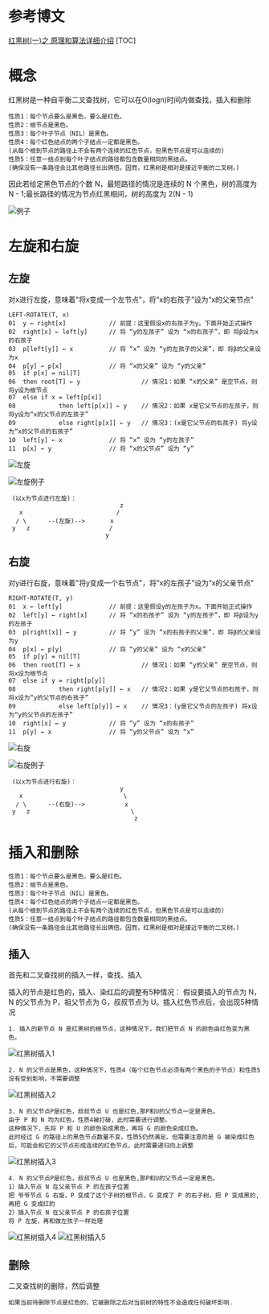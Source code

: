 # 参考博文
[红黑树(一)之 原理和算法详细介绍](https://www.cnblogs.com/skywang12345/p/3245399.html)
[TOC]

# 概念
红黑树是一种自平衡二叉查找树，它可以在O(logn)时间内做查找，插入和删除
```
性质1：每个节点要么是黑色，要么是红色。
性质2：根节点是黑色。
性质3：每个叶子节点（NIL）是黑色。
性质4：每个红色结点的两个子结点一定都是黑色。
(从每个根到节点的路径上不会有两个连续的红色节点，但黑色节点是可以连续的)
性质5：任意一结点到每个叶子结点的路径都包含数量相同的黑结点。
(确保没有一条路径会比其他路径长出俩倍。因而，红黑树是相对是接近平衡的二叉树。)

```
因此若给定黑色节点的个数 N，最短路径的情况是连续的 N 个黑色，树的高度为 N - 1;最长路径的情况为节点红黑相间，树的高度为 2(N - 1) 

![例子](./pic/红黑树_例子.png)


# 左旋和右旋
## 左旋
对x进行左旋，意味着"将x变成一个左节点"，将“x的右孩子”设为“x的父亲节点”

```
LEFT-ROTATE(T, x)  
01  y ← right[x]            // 前提：这里假设x的右孩子为y。下面开始正式操作
02  right[x] ← left[y]      // 将 “y的左孩子” 设为 “x的右孩子”，即 将β设为x的右孩子
03  p[left[y]] ← x          // 将 “x” 设为 “y的左孩子的父亲”，即 将β的父亲设为x
04  p[y] ← p[x]             // 将 “x的父亲” 设为 “y的父亲”
05  if p[x] = nil[T]       
06  then root[T] ← y                 // 情况1：如果 “x的父亲” 是空节点，则将y设为根节点
07  else if x = left[p[x]]  
08            then left[p[x]] ← y    // 情况2：如果 x是它父节点的左孩子，则将y设为“x的父节点的左孩子”
09            else right[p[x]] ← y   // 情况3：(x是它父节点的右孩子) 将y设为“x的父节点的右孩子”
10  left[y] ← x             // 将 “x” 设为 “y的左孩子”
11  p[x] ← y                // 将 “x的父节点” 设为 “y”
```
![左旋](./pic/红黑树_左旋.jpg)

![左旋例子](./pic/红黑树_左旋例子.jpg)
```
 (以x为节点进行左旋)：        
                               z
   x                          /                  
  / \      --(左旋)-->       x
 y   z                      /
                           y

```


## 右旋
对y进行右旋，意味着"将y变成一个右节点"，将“x的左孩子”设为“x的父亲节点”

```
RIGHT-ROTATE(T, y)  
01  x ← left[y]             // 前提：这里假设y的左孩子为x。下面开始正式操作
02  left[y] ← right[x]      // 将 “x的右孩子” 设为 “y的左孩子”，即 将β设为y的左孩子
03  p[right[x]] ← y         // 将 “y” 设为 “x的右孩子的父亲”，即 将β的父亲设为y
04  p[x] ← p[y]             // 将 “y的父亲” 设为 “x的父亲”
05  if p[y] = nil[T]       
06  then root[T] ← x                 // 情况1：如果 “y的父亲” 是空节点，则将x设为根节点
07  else if y = right[p[y]]  
08            then right[p[y]] ← x   // 情况2：如果 y是它父节点的右孩子，则将x设为“y的父节点的右孩子”
09            else left[p[y]] ← x    // 情况3：(y是它父节点的左孩子) 将x设为“y的父节点的左孩子”
10  right[x] ← y            // 将 “y” 设为 “x的右孩子”
11  p[y] ← x                // 将 “y的父节点” 设为 “x”
```

![右旋](./pic/红黑树_右旋.jpg)

![右旋例子](./pic/红黑树_右旋例子.jpg)

```
 (以x为节点进行右旋)：
                               y
   x                            \                 
  / \      --(右旋)-->           x
 y   z                            \
                                   z
```

# 插入和删除
```
性质1：每个节点要么是黑色，要么是红色。
性质2：根节点是黑色。
性质3：每个叶子节点（NIL）是黑色。
性质4：每个红色结点的两个子结点一定都是黑色。
(从每个根到节点的路径上不会有两个连续的红色节点，但黑色节点是可以连续的)
性质5：任意一结点到每个叶子结点的路径都包含数量相同的黑结点。
(确保没有一条路径会比其他路径长出俩倍。因而，红黑树是相对是接近平衡的二叉树。)
```
## 插入
首先和二叉查找树的插入一样，查找、插入

插入的节点是红色的，插入、染红后的调整有5种情况：
假设要插入的节点为 N，N 的父节点为 P，祖父节点为 G，叔叔节点为 U。插入红色节点后，会出现5种情况
```
1. 插入的新节点 N 是红黑树的根节点，这种情况下，我们把节点 N 的颜色由红色变为黑色。
```
![红黑树插入1](./pic/红黑树_红黑树插入1.png)

```
2. N 的父节点是黑色，这种情况下，性质4（每个红色节点必须有两个黑色的子节点）和性质5没有受到影响，不需要调整
```
![红黑树插入2](./pic/红黑树_红黑树插入2.png)

```
3. N 的父节点P是红色，叔叔节点 U 也是红色,那P和U的父节点一定是黑色。
由于 P 和 N 均为红色，性质4被打破，此时需要进行调整。
这种情况下，先将 P 和 U 的颜色染成黑色，再将 G 的颜色染成红色。
此时经过 G 的路径上的黑色节点数量不变，性质5仍然满足。但需要注意的是 G 被染成红色后，可能会和它的父节点形成连续的红色节点，此时需要递归向上调整
```
![红黑树插入3](./pic/红黑树_红黑树插入3.png)

```
4. N 的父节点P是红色，叔叔节点 U 也是黑色,那P和U的父节点一定是黑色。
1）插入节点 N 在父亲节点 P 的左孩子位置
把 爷爷节点 G 右旋，P 变成了这个子树的根节点，G 变成了 P 的右子树，把 P 变成黑的,再把 G 变成红的
2）插入节点 N 在父亲节点 P 的右孩子位置
将 P 左旋，再和做左孩子一样处理
```
![红黑树插入4](./pic/红黑树_红黑树插入4.png)
![红黑树插入5](./pic/红黑树_红黑树插入5.png)



## 删除
二叉查找树的删除，然后调整
```
如果当前待删除节点是红色的，它被删除之后对当前树的特性不会造成任何破坏影响.
```
